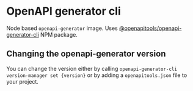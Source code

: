 # OpenAPI generator cli

Node based `openapi-generator` image. Uses [@openapitools/openapi-generator-cli](https://www.npmjs.com/package/@openapitools/openapi-generator-cli) NPM package.

## Changing the openapi-generator version

You can change the version either by calling `openapi-generator-cli version-manager set {version}` or by adding a `openapitools.json` file to your project.
